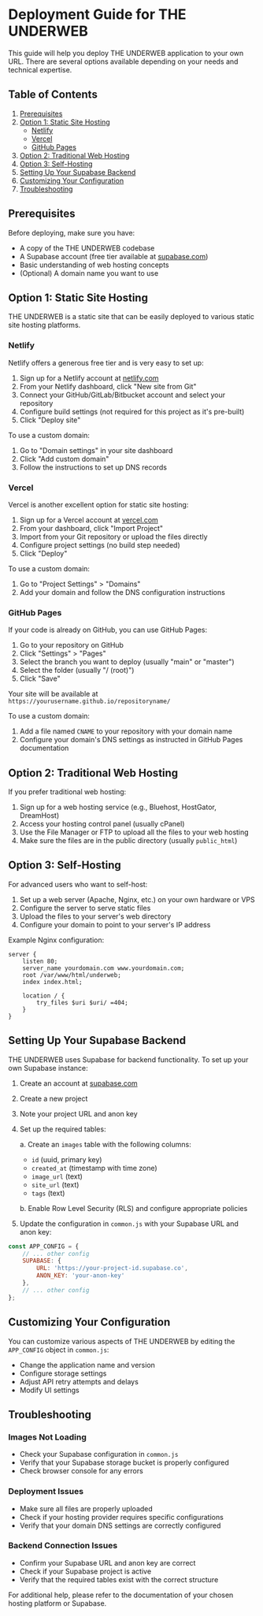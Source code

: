 # Deployment Guide for THE UNDERWEB

This guide will help you deploy THE UNDERWEB application to your own URL. There are several options available depending on your needs and technical expertise.

## Table of Contents

1. [Prerequisites](#prerequisites)
2. [Option 1: Static Site Hosting](#option-1-static-site-hosting)
   - [Netlify](#netlify)
   - [Vercel](#vercel)
   - [GitHub Pages](#github-pages)
3. [Option 2: Traditional Web Hosting](#option-2-traditional-web-hosting)
4. [Option 3: Self-Hosting](#option-3-self-hosting)
5. [Setting Up Your Supabase Backend](#setting-up-your-supabase-backend)
6. [Customizing Your Configuration](#customizing-your-configuration)
7. [Troubleshooting](#troubleshooting)

## Prerequisites

Before deploying, make sure you have:

- A copy of the THE UNDERWEB codebase
- A Supabase account (free tier available at [supabase.com](https://supabase.com))
- Basic understanding of web hosting concepts
- (Optional) A domain name you want to use

## Option 1: Static Site Hosting

THE UNDERWEB is a static site that can be easily deployed to various static site hosting platforms.

### Netlify

Netlify offers a generous free tier and is very easy to set up:

1. Sign up for a Netlify account at [netlify.com](https://netlify.com)
2. From your Netlify dashboard, click "New site from Git"
3. Connect your GitHub/GitLab/Bitbucket account and select your repository
4. Configure build settings (not required for this project as it's pre-built)
5. Click "Deploy site"

To use a custom domain:
1. Go to "Domain settings" in your site dashboard
2. Click "Add custom domain"
3. Follow the instructions to set up DNS records

### Vercel

Vercel is another excellent option for static site hosting:

1. Sign up for a Vercel account at [vercel.com](https://vercel.com)
2. From your dashboard, click "Import Project"
3. Import from your Git repository or upload the files directly
4. Configure project settings (no build step needed)
5. Click "Deploy"

To use a custom domain:
1. Go to "Project Settings" > "Domains"
2. Add your domain and follow the DNS configuration instructions

### GitHub Pages

If your code is already on GitHub, you can use GitHub Pages:

1. Go to your repository on GitHub
2. Click "Settings" > "Pages"
3. Select the branch you want to deploy (usually "main" or "master")
4. Select the folder (usually "/ (root)")
5. Click "Save"

Your site will be available at `https://yourusername.github.io/repositoryname/`

To use a custom domain:
1. Add a file named `CNAME` to your repository with your domain name
2. Configure your domain's DNS settings as instructed in GitHub Pages documentation

## Option 2: Traditional Web Hosting

If you prefer traditional web hosting:

1. Sign up for a web hosting service (e.g., Bluehost, HostGator, DreamHost)
2. Access your hosting control panel (usually cPanel)
3. Use the File Manager or FTP to upload all the files to your web hosting
4. Make sure the files are in the public directory (usually `public_html`)

## Option 3: Self-Hosting

For advanced users who want to self-host:

1. Set up a web server (Apache, Nginx, etc.) on your own hardware or VPS
2. Configure the server to serve static files
3. Upload the files to your server's web directory
4. Configure your domain to point to your server's IP address

Example Nginx configuration:
```nginx
server {
    listen 80;
    server_name yourdomain.com www.yourdomain.com;
    root /var/www/html/underweb;
    index index.html;

    location / {
        try_files $uri $uri/ =404;
    }
}
```

## Setting Up Your Supabase Backend

THE UNDERWEB uses Supabase for backend functionality. To set up your own Supabase instance:

1. Create an account at [supabase.com](https://supabase.com)
2. Create a new project
3. Note your project URL and anon key
4. Set up the required tables:

   a. Create an `images` table with the following columns:
      - `id` (uuid, primary key)
      - `created_at` (timestamp with time zone)
      - `image_url` (text)
      - `site_url` (text)
      - `tags` (text)

   b. Enable Row Level Security (RLS) and configure appropriate policies

5. Update the configuration in `common.js` with your Supabase URL and anon key:

```javascript
const APP_CONFIG = {
    // ... other config
    SUPABASE: {
        URL: 'https://your-project-id.supabase.co',
        ANON_KEY: 'your-anon-key'
    },
    // ... other config
};
```

## Customizing Your Configuration

You can customize various aspects of THE UNDERWEB by editing the `APP_CONFIG` object in `common.js`:

- Change the application name and version
- Configure storage settings
- Adjust API retry attempts and delays
- Modify UI settings

## Troubleshooting

### Images Not Loading

- Check your Supabase configuration in `common.js`
- Verify that your Supabase storage bucket is properly configured
- Check browser console for any errors

### Deployment Issues

- Make sure all files are properly uploaded
- Check if your hosting provider requires specific configurations
- Verify that your domain DNS settings are correctly configured

### Backend Connection Issues

- Confirm your Supabase URL and anon key are correct
- Check if your Supabase project is active
- Verify that the required tables exist with the correct structure

For additional help, please refer to the documentation of your chosen hosting platform or Supabase.
